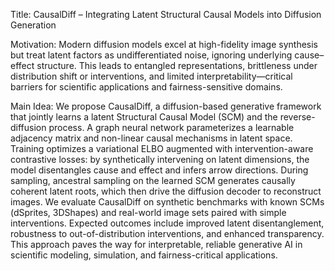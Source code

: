 Title: CausalDiff – Integrating Latent Structural Causal Models into Diffusion Generation

Motivation: Modern diffusion models excel at high-fidelity image synthesis but treat latent factors as undifferentiated noise, ignoring underlying cause–effect structure. This leads to entangled representations, brittleness under distribution shift or interventions, and limited interpretability—critical barriers for scientific applications and fairness-sensitive domains.

Main Idea: We propose CausalDiff, a diffusion-based generative framework that jointly learns a latent Structural Causal Model (SCM) and the reverse-diffusion process. A graph neural network parameterizes a learnable adjacency matrix and non-linear causal mechanisms in latent space. Training optimizes a variational ELBO augmented with intervention-aware contrastive losses: by synthetically intervening on latent dimensions, the model disentangles cause and effect and infers arrow directions. During sampling, ancestral sampling on the learned SCM generates causally coherent latent roots, which then drive the diffusion decoder to reconstruct images. We evaluate CausalDiff on synthetic benchmarks with known SCMs (dSprites, 3DShapes) and real-world image sets paired with simple interventions. Expected outcomes include improved latent disentanglement, robustness to out-of-distribution interventions, and enhanced transparency. This approach paves the way for interpretable, reliable generative AI in scientific modeling, simulation, and fairness-critical applications.